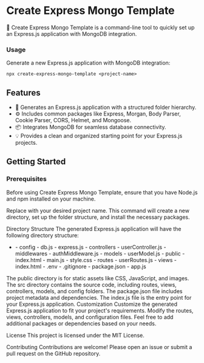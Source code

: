 # Create Express Mongo Template

🐳 Create Express Mongo Template is a command-line tool to quickly set up an Express.js application with MongoDB integration.

### Usage

Generate a new Express.js application with MongoDB integration:

```shell
npx create-express-mongo-template <project-name>
```

## Features

- 🚀 Generates an Express.js application with a structured folder hierarchy.
- ⚙️ Includes common packages like Express, Morgan, Body Parser, Cookie Parser, CORS, Helmet, and Mongoose.
- 📦 Integrates MongoDB for seamless database connectivity.
- 💡 Provides a clean and organized starting point for your Express.js projects.

## Getting Started

### Prerequisites

Before using Create Express Mongo Template, ensure that you have Node.js and npm installed on your machine.

Replace <project-name> with your desired project name. This command will create a new directory, set up the folder structure, and install the necessary packages.

Directory Structure
The generated Express.js application will have the following directory structure:

- <project-name>
  - config
    - db.js
    - express.js
  - controllers
    - userController.js
  - middlewares
    - authMiddleware.js
  - models
    - userModel.js
  - public
    - index.html
    - main.js
    - style.css
  - routes
    - userRoutes.js
  - views
    - index.html
  - .env
  - .gitignore
  - package.json
  - app.js

The public directory is for static assets like CSS, JavaScript, and images.
The src directory contains the source code, including routes, views, controllers, models, and config folders.
The package.json file includes project metadata and dependencies.
The index.js file is the entry point for your Express.js application.
Customization
Customize the generated Express.js application to fit your project's requirements. Modify the routes, views, controllers, models, and configuration files. Feel free to add additional packages or dependencies based on your needs.

License
This project is licensed under the MIT License.

Contributing
Contributions are welcome! Please open an issue or submit a pull request on the GitHub repository.
